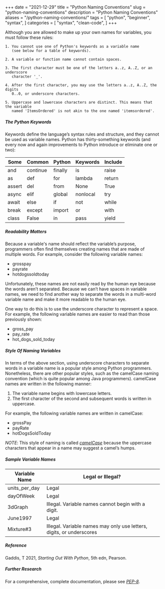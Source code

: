 +++
date = "2021-12-29"
title = "Python Naming Conventions"
slug = "python-naming-conventions"
description = "Python Naming Conventions"
aliases = "/python-naming-conventions/"
tags = [
    "python",
    "beginner",
    "syntax",
]
categories = [
    "syntax",
    "clean-code",
]
+++

Although you are allowed to make up your own names for variables, you must
follow these rules:
```
1. You cannot use one of Python's keywords as a variable name
   (see below for a table of keywords).

2. A variable or function name cannot contain spaces.

3. The first character must be one of the letters a..z, A..Z, or an underscore
   character '_'.

4. After the first character, you may use the letters a..z, A..Z, the digits
   0..0, or underscore characters.

5. Uppercase and lowercase characters are distinct. This means that the variable
   named 'ItemsOrdered' is not akin to the one named 'itemsordered'.
```

##### The Python Keywords

Keywords define the language’s syntax rules and structure, and they cannot be
used as variable names. Python has thirty-something keywords (and every now and
again improvements to Python introduce or eliminate one or two):

Some | Common | Python | Keywords | Include |
--- | --- | --- | --- | --- |
and | continue | finally | is | raise
as | def | for | lambda | return
assert | del | from | None | True
async | elif | global | nonlocal | try
await | else | if | not | while
break | except | import | or | with
class | False | in | pass | yield

##### Readability Matters

Because a variable's name should reflect the variable’s purpose, programmers
often find themselves creating names that are made of multiple words. For
example, consider the following variable names:

* grosspay
* payrate
* hotdogssoldtoday

Unfortunately, these names are not easily read by the human eye because the
words aren’t separated. Because we can’t have spaces in variable names, we need
to find another way to separate the words in a multi-word variable name and make
it more readable to the human eye.

One way to do this is to use the underscore character to represent a space. For
example, the following variable names are easier to read than those previously
shown:

* gross_pay
* pay_rate
* hot_dogs_sold_today

##### Style Of Naming Variables

In terms of the above section, using underscore characters to separate words in
a variable name is a popular style among Python programmers. Nonetheless, there
are other popular styles, such as the camelCase naming convention (which is
quite popular among Java programmers). camelCase names are written in the
following manner:

1. The variable name begins with lowercase letters.
2. The first character of the second and subsequent words is written in
  uppercase.

For example, the following variable names are written in camelCase:

* grossPay
* payRate
* hotDogsSoldToday

*NOTE*: This style of naming is called
*[camelCase](https://upload.wikimedia.org/wikipedia/commons/e/ef/CamelCase.svg)*
because the uppercase characters that appear in a name may suggest a camel’s
humps.

##### Sample Variable Names
Variable Name | Legal or Illegal?
--- | ---
units_per_day | Legal
dayOfWeek | Legal
3dGraph | Illegal. Variable names cannot begin with a digit.
June1997 | Legal
Mixture#3 | Illegal. Variable names may only use letters, digits, or underscores

##### Reference
Gaddis, T 2021, *Starting Out With Python*, 5th edn, Pearson.

##### Further Research
For a comprehensive, complete documentation, please see
*[PEP-8](https://www.python.org/dev/peps/pep-0008/#naming-conventions)*.
